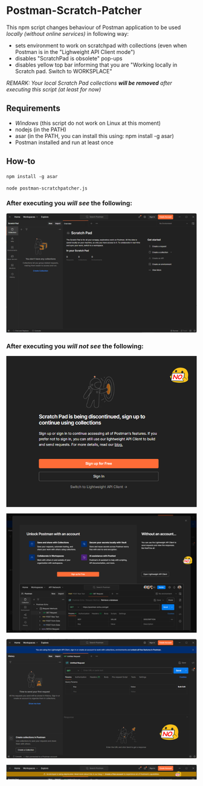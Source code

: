 # Postman-Scratch-Patcher

This npm script changes behaviour of Postman application to be used *locally (without online services)* in following way:
- sets environment to work on scratchpad with collections (even when Postman is in the "Lighweight API Client mode")
- disables "ScratchPad is obsolete" pop-ups
- disables yellow top bar informing that you are "Working locally in Scratch pad. Switch to WORKSPLACE"

*REMARK: Your local Scratch Pad collections **will be removed** after executing this script (at least for now)*

## Requirements
- *Windows* (this script do not work on Linux at this moment)
- nodejs (in the PATH)
- asar (in the PATH, you can install this using: npm install -g asar)
- Postman installed and run at least once

## How-to
`npm install -g asar`

`node postman-scratchpatcher.js`

### After executing you *will see* the following:
![Postman Scratchpad Mode](docs/postman-scratchpad-mode.png)

### After executing you *will not see* the following:
![Scratch Pad is being discontinued sign up to continue using collections](docs/Scratch-Pad-is-being-discontinued-sign-up-to-continue-using-collections.png)

![Unlock Postman with an account](docs/Unlock-Postman-with-an-account.png)

![Lightweight API Client](docs/Lightweight-API-Client.png)

![Scratchpad Info Bar](docs/scratchpad-info-bar.png)
